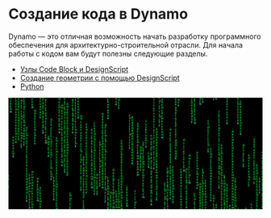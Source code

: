 # Создание кода в Dynamo

Dynamo — это отличная возможность начать разработку программного обеспечения для архитектурно-строительной отрасли. Для начала работы с кодом вам будут полезны следующие разделы.

* [Узлы Code Block и DesignScript](8-1\_code-blocks-and-design-script/)
* [Создание геометрии с помощью DesignScript](8-2\_geometry-with-design-script/)
* [Python](8-3\_python/)

![](<./images/image (17).png>)
